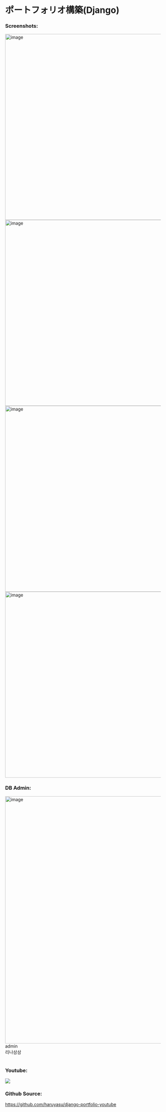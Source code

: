 # ポートフォリオ構築(Django)

### Screenshots:
<img width="600" alt="image" src="https://user-images.githubusercontent.com/42660669/229223411-07595c45-586f-440e-a45b-92ead134293e.png">
<img width="600" alt="image" src="https://user-images.githubusercontent.com/42660669/229223554-f242550c-064e-4f8d-96de-dd55681de332.png">
<img width="600" alt="image" src="https://user-images.githubusercontent.com/42660669/229223649-8dab4f6a-72de-47ce-a387-9c2c7759d698.png">
<img width="600" alt="image" src="https://user-images.githubusercontent.com/42660669/229223762-155212ed-b064-4595-900c-a7d13f2c8773.png">
<br>

### DB Admin:
<img width="798" alt="image" src="https://user-images.githubusercontent.com/42660669/229224674-f49c41fe-685e-4f1b-8337-8ce3acb9971c.png">
admin <br>
리나삼삼 <br>
<br>

### Youtube:
[![](https://res.cloudinary.com/dhaciqd0v/image/upload/v1659354208/LINE/Frame_273_ro0syl.png)](https://www.youtube.com/watch?v=BxQY3D9s_Mc&list=PLoSZs76tLtJhf_xy-n2QGVurW5nWQNW8g)
<br>

### Github Source:
https://github.com/haruyasu/django-portfolio-youtube

